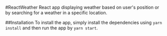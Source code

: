 #ReactWeather
React app displaying weather based on user's position or by searching for a weather in a specific location.

##Installation
To install the app, simply install the dependencies using `yarn install` and then run the app by `yarn start`.

